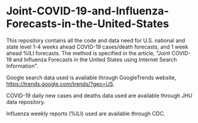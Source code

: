 # Joint-COVID-19-and-Influenza-Forecasts-in-the-United-States

This repository contains all the code and data need for U.S. national and state level 1-4 weeks ahead COVID-19 cases/death forecasts, and 1 week ahead %ILI forecasts. The method is specified in the article, "Joint COVID-19 and Influenza Forecasts in the United States using Internet Search Information". 

Google search data used is available through GoogleTrends website, https://trends.google.com/trends/?geo=US. 

COVID-19 daily new cases and deaths data used are available through JHU data repository.

Influenza weekly reports (%ILI) used are available through CDC.
